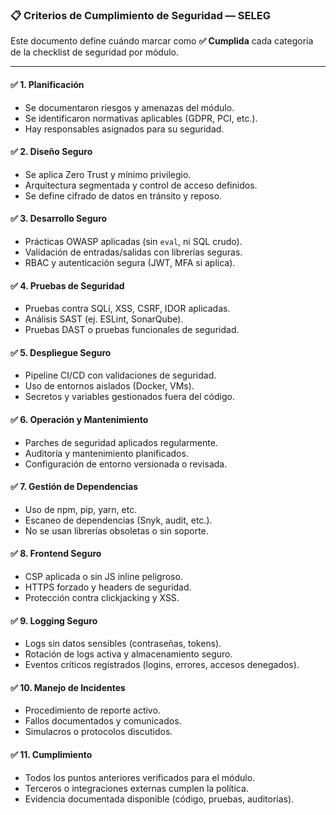 ### 📋 Criterios de Cumplimiento de Seguridad — SELEG

Este documento define cuándo marcar como **✅ Cumplida** cada categoría de la checklist de seguridad por módulo.

---

#### ✅ 1. Planificación

* Se documentaron riesgos y amenazas del módulo.
* Se identificaron normativas aplicables (GDPR, PCI, etc.).
* Hay responsables asignados para su seguridad.

#### ✅ 2. Diseño Seguro

* Se aplica Zero Trust y mínimo privilegio.
* Arquitectura segmentada y control de acceso definidos.
* Se define cifrado de datos en tránsito y reposo.

#### ✅ 3. Desarrollo Seguro

* Prácticas OWASP aplicadas (sin `eval`, ni SQL crudo).
* Validación de entradas/salidas con librerías seguras.
* RBAC y autenticación segura (JWT, MFA si aplica).

#### ✅ 4. Pruebas de Seguridad

* Pruebas contra SQLi, XSS, CSRF, IDOR aplicadas.
* Análisis SAST (ej. ESLint, SonarQube).
* Pruebas DAST o pruebas funcionales de seguridad.

#### ✅ 5. Despliegue Seguro

* Pipeline CI/CD con validaciones de seguridad.
* Uso de entornos aislados (Docker, VMs).
* Secretos y variables gestionados fuera del código.

#### ✅ 6. Operación y Mantenimiento

* Parches de seguridad aplicados regularmente.
* Auditoría y mantenimiento planificados.
* Configuración de entorno versionada o revisada.

#### ✅ 7. Gestión de Dependencias

* Uso de npm, pip, yarn, etc.
* Escaneo de dependencias (Snyk, audit, etc.).
* No se usan librerías obsoletas o sin soporte.

#### ✅ 8. Frontend Seguro

* CSP aplicada o sin JS inline peligroso.
* HTTPS forzado y headers de seguridad.
* Protección contra clickjacking y XSS.

#### ✅ 9. Logging Seguro

* Logs sin datos sensibles (contraseñas, tokens).
* Rotación de logs activa y almacenamiento seguro.
* Eventos críticos registrados (logins, errores, accesos denegados).

#### ✅ 10. Manejo de Incidentes

* Procedimiento de reporte activo.
* Fallos documentados y comunicados.
* Simulacros o protocolos discutidos.

#### ✅ 11. Cumplimiento

* Todos los puntos anteriores verificados para el módulo.
* Terceros o integraciones externas cumplen la política.
* Evidencia documentada disponible (código, pruebas, auditorías).
